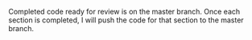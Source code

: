 Completed code ready for review is on the master branch. Once each section is completed, I will push the code for that section to the master branch.

